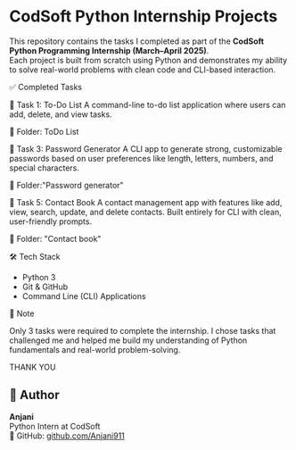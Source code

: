 # CodSoft Python Internship Projects

This repository contains the tasks I completed as part of the **CodSoft Python Programming Internship (March–April 2025)**.  
Each project is built from scratch using Python and demonstrates my ability to solve real-world problems with clean code and CLI-based interaction.


✅ Completed Tasks

🔹 Task 1: To-Do List
A command-line to-do list application where users can add, delete, and view tasks.

📁 Folder: ToDo List

🔹 Task 3: Password Generator
A CLI app to generate strong, customizable passwords based on user preferences like length, letters, numbers, and special characters.

📁 Folder:"Password generator"

🔹 Task 5: Contact Book
A contact management app with features like add, view, search, update, and delete contacts. Built entirely for CLI with clean, user-friendly prompts.

📁 Folder: "Contact book"


🛠 Tech Stack

- Python 3
- Git & GitHub
- Command Line (CLI) Applications

📌 Note

Only 3 tasks were required to complete the internship. I chose tasks that challenged me and helped me build my understanding of Python fundamentals and real-world problem-solving.

THANK YOU

## 🚀 Author

**Anjani**  
Python Intern at CodSoft  
🔗 GitHub: [github.com/Anjani911](https://github.com/Anjani911)


